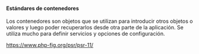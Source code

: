 #### Estándares de contenedores
Los contenedores son objetos que se utilizan para introducir otros objetos o valores y luego poder recuperarlos desde otra parte de la aplicación. Se utiliza mucho para definir servicios y opciones de configuración.

https://www.php-fig.org/psr/psr-11/

